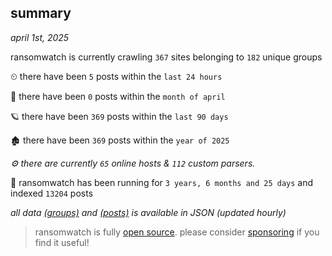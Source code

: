 
## summary
_april 1st, 2025_

ransomwatch is currently crawling `367` sites belonging to `182` unique groups

⏲ there have been `5` posts within the `last 24 hours`

🦈 there have been `0` posts within the `month of april`

🪐 there have been `369` posts within the `last 90 days`

🏚 there have been `369` posts within the `year of 2025`

_⚙️ there are currently `65` online hosts & `112` custom parsers._

🦕 ransomwatch has been running for `3 years, 6 months and 25 days` and indexed `13204` posts

_all data  [(groups)](http://ransomwhat.telemetry.ltd/groups) and [(posts)](http://ransomwhat.telemetry.ltd/posts) is available in JSON (updated hourly)_

> ransomwatch is fully [open source](https://github.com/joshhighet/ransomwatch#ransomwatch--). please consider [sponsoring](https://github.com/sponsors/joshhighet) if you find it useful!
